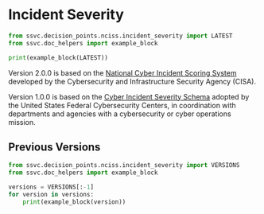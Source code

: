 # Incident Severity

```python exec="true" idprefix=""
from ssvc.decision_points.nciss.incident_severity import LATEST
from ssvc.doc_helpers import example_block

print(example_block(LATEST))
```

Version 2.0.0 is based on the
[National Cyber Incident Scoring System](https://www.cisa.gov/sites/default/files/2023-01/cisa_national_cyber_incident_scoring_system_s508c.pdf)
developed by the Cybersecurity and Infrastructure Security Agency (CISA).

Version 1.0.0 is based on the
[Cyber Incident Severity Schema](https://obamawhitehouse.archives.gov/sites/whitehouse.gov/files/documents/Cyber%2BIncident%2BSeverity%2BSchema.pdf)
adopted by the United States Federal Cybersecurity Centers, in coordination with departments and agencies with a
cybersecurity or cyber operations mission.

## Previous Versions

```python exec="true" idprefix=""
from ssvc.decision_points.nciss.incident_severity import VERSIONS
from ssvc.doc_helpers import example_block

versions = VERSIONS[:-1]
for version in versions:
    print(example_block(version))
```
